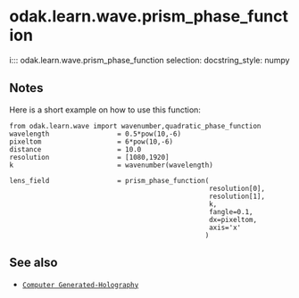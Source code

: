 # odak.learn.wave.prism_phase_function

i::: odak.learn.wave.prism_phase_function
    selection:
        docstring_style: numpy

## Notes

Here is a short example on how to use this function:

```
from odak.learn.wave import wavenumber,quadratic_phase_function
wavelength                 = 0.5*pow(10,-6)
pixeltom                   = 6*pow(10,-6)
distance                   = 10.0
resolution                 = [1080,1920]
k                          = wavenumber(wavelength)

lens_field                 = prism_phase_function(
                                                  resolution[0],
                                                  resolution[1],
                                                  k,
                                                  fangle=0.1,
                                                  dx=pixeltom,
                                                  axis='x'
                                                 )
```

## See also

* [`Computer Generated-Holography`](../../../cgh.md)
